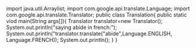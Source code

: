  import java.util.Arraylist;
import com.google.api.translate.Language;
import com.google.api.translate.Translator;
public class Translation{
  public static viod main(String args[]){
    Translator translator=new Translator();
    System.out.println("saying abide in french:");
    System.out.println("translator.translate("abide",Language.ENGLISH, Language.FRENCH));
    System.out.println();
  }
}
